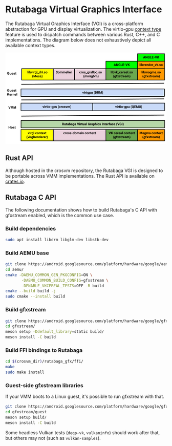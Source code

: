# Rutabaga Virtual Graphics Interface

The Rutabaga Virtual Graphics Interface (VGI) is a cross-platform abstraction for GPU and display
virtualization. The virtio-gpu
[context type](https://www.phoronix.com/news/VirtIO-Linux-5.16-Ctx-Type) feature is used to dispatch
commands between various Rust, C++, and C implementations. The diagram below does not exhaustively
depict all available context types.

<!-- Image from https://goto.google.com/crosvm-rutabaga-diagram -->

![rutabaga diagram](images/rutabaga_gfx.png)

## Rust API

Although hosted in the crosvm repository, the Rutabaga VGI is designed to be portable across VMM
implementations. The Rust API is available on [crates.io](https://crates.io/crates/rutabaga_gfx).

## Rutabaga C API

The following documentation shows how to build Rutabaga's C API with gfxstream enabled, which is the
common use case.

### Build dependencies

```sh
sudo apt install libdrm libglm-dev libstb-dev
```

### Build AEMU base

```sh
git clone https://android.googlesource.com/platform/hardware/google/aemu
cd aemu/
cmake -DAEMU_COMMON_GEN_PKGCONFIG=ON \
       -DAEMU_COMMON_BUILD_CONFIG=gfxstream \
       -DENABLE_VKCEREAL_TESTS=OFF -B build
cmake --build build -j
sudo cmake --install build
```

### Build gfxstream

```sh
git clone https://android.googlesource.com/platform/hardware/google/gfxstream
cd gfxstream/
meson setup -Ddefault_library=static build/
meson install -C build
```

### Build FFI bindings to Rutabaga

```sh
cd $(crosvm_dir)/rutabaga_gfx/ffi/
make
sudo make install
```

### Guest-side gfxstream libraries

If your VMM boots to a Linux guest, it's possible to run gfxstream with that.

```sh
git clone https://android.googlesource.com/platform/hardware/google/gfxstream
cd gfxstream/guest
meson setup build/
meson install -C build
```

Some headless Vulkan tests (`deqp-vk`, `vulkaninfo`) should work after that, but others may not
(such as `vulkan-samples`).
